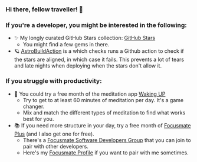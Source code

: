 ### Hi there, fellow traveller! 👋

### If you're a developer, you might be interested in the following:

- ✨ My longly curated GitHub Stars collection: [GitHub Stars](https://github.com/FlorinPopaCodes?tab=stars)
    - You might find a few gems in there.
- 🪐 [AstroBuildAction](https://github.com/FlorinPopaCodes/AstroBuildAction) is a which checks runs a Github action to check if the stars are aligned, in which case it fails. This prevents a lot of tears and late nights when deploying when the stars don't allow it.


### If you struggle with productivity:
- 🧘 You could try a free month of the meditation app [Waking UP](https://dynamic.wakingup.com/shareOpenAccess/SCF6B29F6)
    - Try to get to at least 60 minutes of meditation per day. It's a game changer.
    - Mix and match the different types of meditation to find what works best for you.
- 📚 If you need more structure in your day, try a free month of [Focusmate Plus](https://www.focusmate.com/?fmreferral=DRz3p70h5F) (and I also get one for free).
    - There's a [Focusmate Software Developers Group](https://www.focusmate.com/signup/softwaredevelopers) that you can join to pair with other developers.
    - Here's my [Focusmate Profile](https://www.focusmate.com/user/florin-popa-codes) if you want to pair with me sometimes.


<!--
**FlorinPopaCodes/FlorinPopaCodes** is a ✨ _special_ ✨ repository because its `README.md` (this file) appears on your GitHub profile.

Here are some ideas to get you started:

- 🔭 I’m currently working on ...
- 🌱 I’m currently learning ...
- 👯 I’m looking to collaborate on ...
- 🤔 I’m looking for help with ...
- 💬 Ask me about ...
- 📫 How to reach me: ...
- 😄 Pronouns: ...
- ⚡ Fun fact: ...
-->
